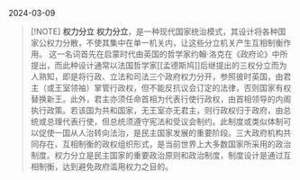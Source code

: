2024-03-09

> [!NOTE]  **权力分立**
> **权力分立**，是一种现代国家统治模式，其设计将各种国家公权力分散，不使其集中在单一机关内，让这些分立机关产生互相制衡作用。
这一名词首先在启蒙时代由英国的哲学家约翰·洛克在《政府论》中所提出，而此种设计通常以法国哲学家[[孟德斯鸠]]后继提出的三权分立而为人熟知，即是将行政、立法和司法三个政府权力分开，参照彼时英国，由君主（或王室领袖）掌管行政权，但不能反抗议会订定的法律，否则国家有权替换新王。此外，君主亦须任命首相为代表行使行政权，由首相领导的内阁执行政策。若该国为共和国家，无王室亦无君主，则行政权归于政府，由总统或总理代表行使，但总统须遵守宪法和受议会制约。此制度或类似体制可以促使一国从人治转向法治，是民主国家发展的重要阶段。三大政府机构共同存在、互相制衡的政权组织形式，是当前世界上大多数国家所采用的政治制度。权力分立是民主国家的重要政治原则和政治制度，制度设计是通过互相制衡，达到避免政府滥用权力之目的。

